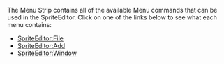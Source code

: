 The Menu Strip contains all of the available Menu commands that can be used in the SpriteEditor. Click on one of the links below to see what each menu contains:

-   [SpriteEditor:File](/frb/docs/index.php?title=SpriteEditor:File "SpriteEditor:File")
-   [SpriteEditor:Add](/frb/docs/index.php?title=SpriteEditor:Add "SpriteEditor:Add")
-   [SpriteEditor:Window](/frb/docs/index.php?title=SpriteEditor:Window "SpriteEditor:Window")

